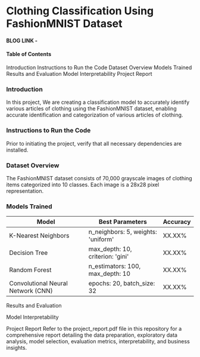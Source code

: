 # Clothing Classification Using FashionMNIST Dataset

#### BLOG LINK - 

#### Table of Contents
Introduction
Instructions to Run the Code
Dataset Overview
Models Trained
Results and Evaluation 
Model Interpretability 
Project Report



### Introduction
In this project, We are creating a classification model to accurately identify various articles of clothing using the FashionMNIST dataset, enabling accurate identification and categorization of various articles of clothing.

### Instructions to Run the Code
Prior to initiating the project, verify that all necessary dependencies are installed.


### Dataset Overview
The FashionMNIST dataset consists of 70,000 grayscale images of clothing items categorized into 10 classes. Each image is a 28x28 pixel representation.

### Models Trained


| Model                 | Best Parameters                           | Accuracy |
|-----------------------|-------------------------------------------|----------|
| K-Nearest Neighbors   | n_neighbors: 5, weights: 'uniform'        | XX.XX%   |
| Decision Tree         | max_depth: 10, criterion: 'gini'          | XX.XX%   |
| Random Forest         | n_estimators: 100, max_depth: 10          | XX.XX%   |
| Convolutional Neural Network (CNN) | epochs: 20, batch_size: 32   | XX.XX%   |


Results and Evaluation 


Model Interpretability 


Project Report
Refer to the project_report.pdf file in this repository for a comprehensive report detailing the data preparation, exploratory data analysis, model selection, evaluation metrics, interpretability, and business insights.

